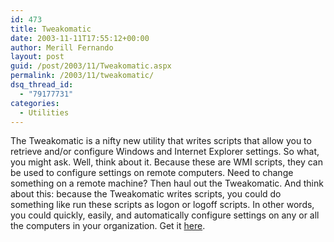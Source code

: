 ```yaml
---
id: 473
title: Tweakomatic
date: 2003-11-11T17:55:12+00:00
author: Merill Fernando
layout: post
guid: /post/2003/11/Tweakomatic.aspx
permalink: /2003/11/tweakomatic/
dsq_thread_id:
  - "79177731"
categories:
  - Utilities
---
```

<body xmlns="http://www.w3.org/1999/xhtml">
    <div class="Section1">
        <p>
            The Tweakomatic is a nifty new utility that writes scripts that allow you to retrieve
            and/or configure Windows and Internet Explorer settings. So what, you might ask. Well,
            think about it. Because these are WMI scripts, they can be used to configure settings
            on remote computers. Need to change something on a remote machine? Then haul out the
            Tweakomatic. And think about this: because the Tweakomatic writes scripts, you could
            do something like run these scripts as logon or logoff scripts. In other words, you
            could quickly, easily, and automatically configure settings on any or all the computers
            in your organization. Get it <a href="http://www.microsoft.com/downloads/details.aspx?familyid=bd328d1e-6c01-4447-bd7c-c09646d722c8&amp;displaylang=en">here</a>.
        </p>
    </div>
</body>